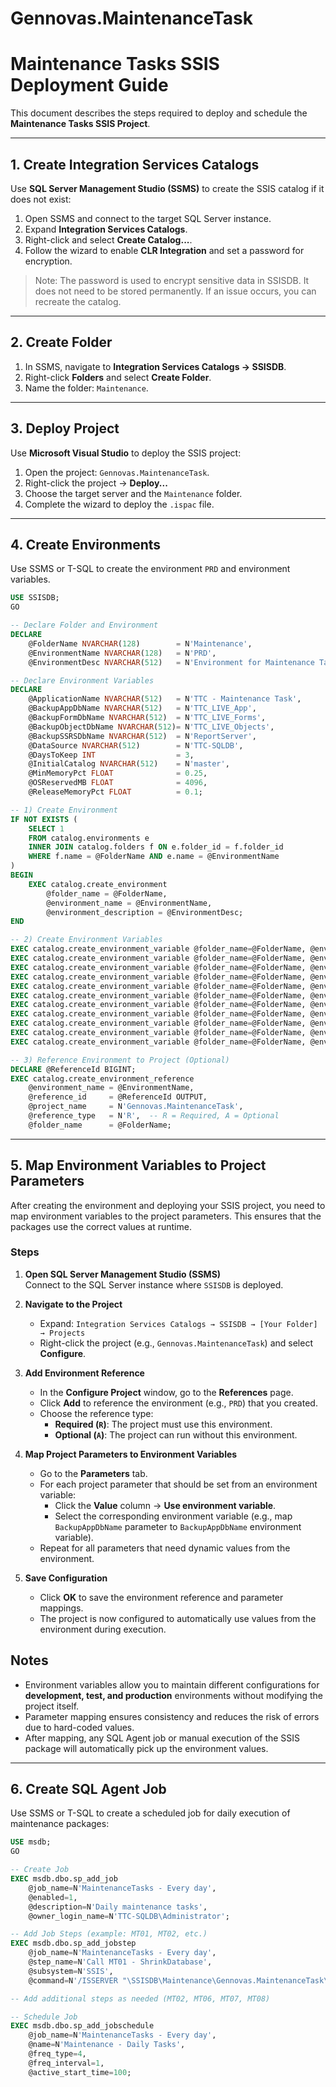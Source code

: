 # Gennovas.MaintenanceTask

# Maintenance Tasks SSIS Deployment Guide

This document describes the steps required to deploy and schedule the **Maintenance Tasks SSIS Project**.

---

## 1. Create Integration Services Catalogs

Use **SQL Server Management Studio (SSMS)** to create the SSIS catalog if it does not exist:

1. Open SSMS and connect to the target SQL Server instance.
2. Expand **Integration Services Catalogs**.
3. Right-click and select **Create Catalog...**.
4. Follow the wizard to enable **CLR Integration** and set a password for encryption.

> Note: The password is used to encrypt sensitive data in SSISDB. It does not need to be stored permanently. If an issue occurs, you can recreate the catalog.

---

## 2. Create Folder

1. In SSMS, navigate to **Integration Services Catalogs → SSISDB**.
2. Right-click **Folders** and select **Create Folder**.
3. Name the folder: `Maintenance`.

---

## 3. Deploy Project

Use **Microsoft Visual Studio** to deploy the SSIS project:

1. Open the project: `Gennovas.MaintenanceTask`.
2. Right-click the project → **Deploy...**
3. Choose the target server and the `Maintenance` folder.
4. Complete the wizard to deploy the `.ispac` file.

---

## 4. Create Environments

Use SSMS or T-SQL to create the environment `PRD` and environment variables.

```sql
USE SSISDB;
GO

-- Declare Folder and Environment
DECLARE 
    @FolderName NVARCHAR(128)        = N'Maintenance',
    @EnvironmentName NVARCHAR(128)   = N'PRD',
    @EnvironmentDesc NVARCHAR(512)   = N'Environment for Maintenance Tasks';

-- Declare Environment Variables
DECLARE 
    @ApplicationName NVARCHAR(512)   = N'TTC - Maintenance Task',
    @BackupAppDbName NVARCHAR(512)   = N'TTC_LIVE_App',
    @BackupFormDbName NVARCHAR(512)  = N'TTC_LIVE_Forms',
    @BackupObjectDbName NVARCHAR(512)= N'TTC_LIVE_Objects',
    @BackupSSRSDbName NVARCHAR(512)  = N'ReportServer',
    @DataSource NVARCHAR(512)        = N'TTC-SQLDB',
    @DaysToKeep INT                  = 3,
    @InitialCatalog NVARCHAR(512)    = N'master',
    @MinMemoryPct FLOAT              = 0.25,
    @OSReservedMB FLOAT              = 4096,
    @ReleaseMemoryPct FLOAT          = 0.1;

-- 1) Create Environment
IF NOT EXISTS (
    SELECT 1 
    FROM catalog.environments e
    INNER JOIN catalog.folders f ON e.folder_id = f.folder_id
    WHERE f.name = @FolderName AND e.name = @EnvironmentName
)
BEGIN
    EXEC catalog.create_environment 
        @folder_name = @FolderName,
        @environment_name = @EnvironmentName,
        @environment_description = @EnvironmentDesc;
END

-- 2) Create Environment Variables
EXEC catalog.create_environment_variable @folder_name=@FolderName, @environment_name=@EnvironmentName, @variable_name=N'ApplicationName', @sensitive=0, @description=N'Application name', @data_type=N'String', @value=@ApplicationName;
EXEC catalog.create_environment_variable @folder_name=@FolderName, @environment_name=@EnvironmentName, @variable_name=N'BackupAppDbName', @sensitive=0, @description=N'Backup Application DB Name', @data_type=N'String', @value=@BackupAppDbName;
EXEC catalog.create_environment_variable @folder_name=@FolderName, @environment_name=@EnvironmentName, @variable_name=N'BackupFormDbName', @sensitive=0, @description=N'Backup Forms DB Name', @data_type=N'String', @value=@BackupFormDbName;
EXEC catalog.create_environment_variable @folder_name=@FolderName, @environment_name=@EnvironmentName, @variable_name=N'BackupObjectDbName', @sensitive=0, @description=N'Backup Objects DB Name', @data_type=N'String', @value=@BackupObjectDbName;
EXEC catalog.create_environment_variable @folder_name=@FolderName, @environment_name=@EnvironmentName, @variable_name=N'BackupSSRSDbName', @sensitive=0, @description=N'Backup SSRS DB Name', @data_type=N'String', @value=@BackupSSRSDbName;
EXEC catalog.create_environment_variable @folder_name=@FolderName, @environment_name=@EnvironmentName, @variable_name=N'DataSource', @sensitive=0, @description=N'Data Source', @data_type=N'String', @value=@DataSource;
EXEC catalog.create_environment_variable @folder_name=@FolderName, @environment_name=@EnvironmentName, @variable_name=N'DaysToKeep', @sensitive=0, @description=N'Days to keep backups', @data_type=N'Int32', @value=@DaysToKeep;
EXEC catalog.create_environment_variable @folder_name=@FolderName, @environment_name=@EnvironmentName, @variable_name=N'InitialCatalog', @sensitive=0, @description=N'Initial Catalog', @data_type=N'String', @value=@InitialCatalog;
EXEC catalog.create_environment_variable @folder_name=@FolderName, @environment_name=@EnvironmentName, @variable_name=N'MinMemoryPct', @sensitive=0, @description=N'Minimum memory percent', @data_type=N'Double', @value=@MinMemoryPct;
EXEC catalog.create_environment_variable @folder_name=@FolderName, @environment_name=@EnvironmentName, @variable_name=N'OSReservedMB', @sensitive=0, @description=N'OS Reserved Memory (MB)', @data_type=N'Double', @value=@OSReservedMB;
EXEC catalog.create_environment_variable @folder_name=@FolderName, @environment_name=@EnvironmentName, @variable_name=N'ReleaseMemoryPct', @sensitive=0, @description=N'Release memory percent', @data_type=N'Double', @value=@ReleaseMemoryPct;

-- 3) Reference Environment to Project (Optional)
DECLARE @ReferenceId BIGINT;
EXEC catalog.create_environment_reference
    @environment_name = @EnvironmentName,
    @reference_id     = @ReferenceId OUTPUT,
    @project_name     = N'Gennovas.MaintenanceTask',
    @reference_type   = N'R',  -- R = Required, A = Optional
    @folder_name      = @FolderName;
```
---

## 5. Map Environment Variables to Project Parameters

After creating the environment and deploying your SSIS project, you need to map environment variables to the project parameters. This ensures that the packages use the correct values at runtime.

### Steps

1. **Open SQL Server Management Studio (SSMS)**  
   Connect to the SQL Server instance where `SSISDB` is deployed.

2. **Navigate to the Project**  
   - Expand: `Integration Services Catalogs → SSISDB → [Your Folder] → Projects`  
   - Right-click the project (e.g., `Gennovas.MaintenanceTask`) and select **Configure**.

3. **Add Environment Reference**  
   - In the **Configure Project** window, go to the **References** page.  
   - Click **Add** to reference the environment (e.g., `PRD`) that you created.  
   - Choose the reference type:  
     - **Required (`R`)**: The project must use this environment.  
     - **Optional (`A`)**: The project can run without this environment.

4. **Map Project Parameters to Environment Variables**  
   - Go to the **Parameters** tab.  
   - For each project parameter that should be set from an environment variable:  
     - Click the **Value** column → **Use environment variable**.  
     - Select the corresponding environment variable (e.g., map `BackupAppDbName` parameter to `BackupAppDbName` environment variable).  
   - Repeat for all parameters that need dynamic values from the environment.

5. **Save Configuration**  
   - Click **OK** to save the environment reference and parameter mappings.  
   - The project is now configured to automatically use values from the environment during execution.

## Notes

- Environment variables allow you to maintain different configurations for **development, test, and production** environments without modifying the project itself.  
- Parameter mapping ensures consistency and reduces the risk of errors due to hard-coded values.  
- After mapping, any SQL Agent job or manual execution of the SSIS package will automatically pick up the environment values.

---

## 6. Create SQL Agent Job

Use SSMS or T-SQL to create a scheduled job for daily execution of maintenance packages:

```sql
USE msdb;
GO

-- Create Job
EXEC msdb.dbo.sp_add_job
    @job_name=N'MaintenanceTasks - Every day',
    @enabled=1,
    @description=N'Daily maintenance tasks',
    @owner_login_name=N'TTC-SQLDB\Administrator';

-- Add Job Steps (example: MT01, MT02, etc.)
EXEC msdb.dbo.sp_add_jobstep
    @job_name=N'MaintenanceTasks - Every day',
    @step_name=N'Call MT01 - ShrinkDatabase',
    @subsystem=N'SSIS',
    @command=N'/ISSERVER "\SSISDB\Maintenance\Gennovas.MaintenanceTask\MT01 - ShrinkDatabase.dtsx" /SERVER "TTC-SQLDB" /ENVREFERENCE 1 /Par "$ServerOption::LOGGING_LEVEL(Int16)";1 /Par "$ServerOption::SYNCHRONIZED(Boolean)";True /CALLERINFO SQLAGENT /REPORTING E';

-- Add additional steps as needed (MT02, MT06, MT07, MT08)

-- Schedule Job
EXEC msdb.dbo.sp_add_jobschedule
    @job_name=N'MaintenanceTasks - Every day',
    @name=N'Maintenance - Daily Tasks',
    @freq_type=4,
    @freq_interval=1,
    @active_start_time=100;
```
